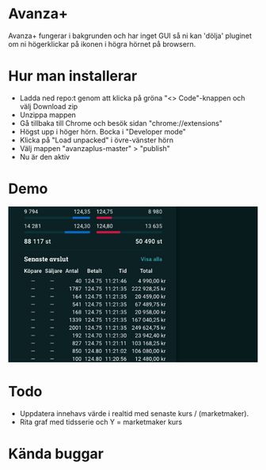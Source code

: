 # Avanza+

Avanza+ fungerar i bakgrunden och har inget GUI så ni kan 'dölja' pluginet om ni högerklickar på ikonen i högra hörnet på browsern.

# Hur man installerar
- Ladda ned repo:t genom att klicka på gröna "<> Code"-knappen och välj Download zip
- Unzippa mappen
- Gå tillbaka till Chrome och besök sidan "chrome://extensions"
- Högst upp i höger hörn. Bocka i "Developer mode"
- Klicka på "Load unpacked" i övre-vänster hörn
- Välj mappen "avanzaplus-master" > "publish"
- Nu är den aktiv

# Demo
![Screen 1](screenshots/longertrades.png)

# Todo
- Uppdatera innehavs värde i realtid med senaste kurs / (marketmaker).
- Rita graf med tidsserie och Y = marketmaker kurs

# Kända buggar